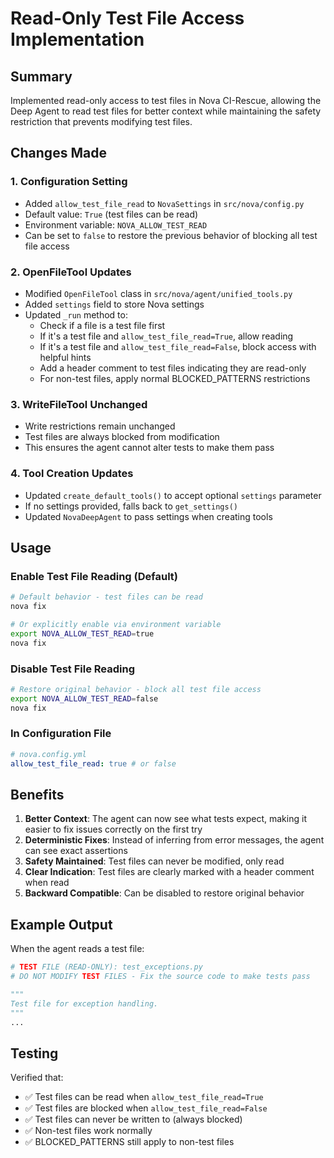 # Read-Only Test File Access Implementation

## Summary

Implemented read-only access to test files in Nova CI-Rescue, allowing the Deep Agent to read test files for better context while maintaining the safety restriction that prevents modifying test files.

## Changes Made

### 1. Configuration Setting

- Added `allow_test_file_read` to `NovaSettings` in `src/nova/config.py`
- Default value: `True` (test files can be read)
- Environment variable: `NOVA_ALLOW_TEST_READ`
- Can be set to `false` to restore the previous behavior of blocking all test file access

### 2. OpenFileTool Updates

- Modified `OpenFileTool` class in `src/nova/agent/unified_tools.py`
- Added `settings` field to store Nova settings
- Updated `_run` method to:
  - Check if a file is a test file first
  - If it's a test file and `allow_test_file_read=True`, allow reading
  - If it's a test file and `allow_test_file_read=False`, block access with helpful hints
  - Add a header comment to test files indicating they are read-only
  - For non-test files, apply normal BLOCKED_PATTERNS restrictions

### 3. WriteFileTool Unchanged

- Write restrictions remain unchanged
- Test files are always blocked from modification
- This ensures the agent cannot alter tests to make them pass

### 4. Tool Creation Updates

- Updated `create_default_tools()` to accept optional `settings` parameter
- If no settings provided, falls back to `get_settings()`
- Updated `NovaDeepAgent` to pass settings when creating tools

## Usage

### Enable Test File Reading (Default)

```bash
# Default behavior - test files can be read
nova fix

# Or explicitly enable via environment variable
export NOVA_ALLOW_TEST_READ=true
nova fix
```

### Disable Test File Reading

```bash
# Restore original behavior - block all test file access
export NOVA_ALLOW_TEST_READ=false
nova fix
```

### In Configuration File

```yaml
# nova.config.yml
allow_test_file_read: true # or false
```

## Benefits

1. **Better Context**: The agent can now see what tests expect, making it easier to fix issues correctly on the first try
2. **Deterministic Fixes**: Instead of inferring from error messages, the agent can see exact assertions
3. **Safety Maintained**: Test files can never be modified, only read
4. **Clear Indication**: Test files are clearly marked with a header comment when read
5. **Backward Compatible**: Can be disabled to restore original behavior

## Example Output

When the agent reads a test file:

```python
# TEST FILE (READ-ONLY): test_exceptions.py
# DO NOT MODIFY TEST FILES - Fix the source code to make tests pass

"""
Test file for exception handling.
"""
...
```

## Testing

Verified that:

- ✅ Test files can be read when `allow_test_file_read=True`
- ✅ Test files are blocked when `allow_test_file_read=False`
- ✅ Test files can never be written to (always blocked)
- ✅ Non-test files work normally
- ✅ BLOCKED_PATTERNS still apply to non-test files
